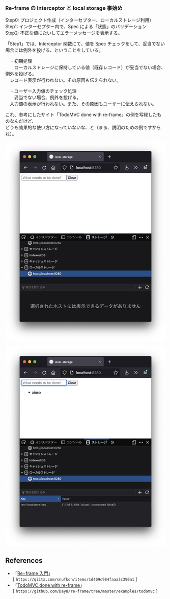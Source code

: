 ### Re-frame の Interceptor と local storage 事始め

Step0: プロジェクト作成（インターセプター、ローカルストレージ利用）<br>
Step1: インターセプター内で、Spec による「状態」のバリデーション<br>
Step2: 不正な値にたいしてエラーメッセージを表示する。<br>

「Step1」では、Interceptor 関数にて、値を Spec チェックをして、妥当でない場合には例外を投げる、ということをしている。<br>

　・初期処理<br>
　　ローカルストレージに保持している値（既存レコード）が妥当でない場合、例外を投げる。<br>
  　レコード表示が行われない。その原因も伝えられない。<br>

　・ユーザー入力値のチェック処理<br>
　　妥当でない場合、例外を投げる。<br>
  　入力値の表示が行われない。また、その原因もユーザーに伝えられない。<br>

これ、参考にしたサイト「TodoMVC done with re-frame」の例を写経したものなんだけど、<br>
どうも効果的な使い方になっていないな、と（まぁ、説明のための例ですからね）。<br>



![list](https://github.com/gima326/interceptor-and-local-storage/blob/main/readme_img/list_img1.png)

![list](https://github.com/gima326/interceptor-and-local-storage/blob/main/readme_img/list_img2.png)

## References

- 「[Re−frame 入門][1]」<br>
[ `https://qiita.com/snufkon/items/1d409c984faaa3c390a1` ]<br>
- 「[TodoMVC done with re-frame][2]」<br>
[ `https://github.com/Day8/re-frame/tree/master/examples/todomvc` ]<br>

[1]: https://qiita.com/snufkon/items/1d409c984faaa3c390a1
[2]: https://github.com/Day8/re-frame/tree/master/examples/todomvc
